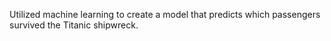 Utilized machine learning to create a model that predicts which passengers survived the Titanic shipwreck.
